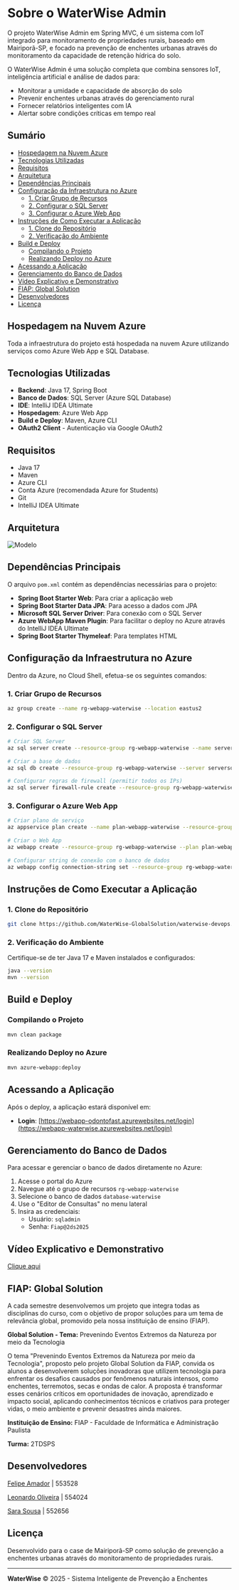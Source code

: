 # Sobre o WaterWise Admin
 
O projeto WaterWise Admin em Spring MVC, é um sistema com IoT integrado para monitoramento de propriedades rurais, baseado em Mairiporã-SP, e focado na prevenção de enchentes urbanas através do monitoramento da capacidade de retenção hídrica do solo.

O WaterWise Admin é uma solução completa que combina sensores IoT, inteligência artificial e análise de dados para:
- Monitorar a umidade e capacidade de absorção do solo
- Prevenir enchentes urbanas através do gerenciamento rural
- Fornecer relatórios inteligentes com IA
- Alertar sobre condições críticas em tempo real

## Sumário
- [Hospedagem na Nuvem Azure](#️hospedagem-na-nuvem-azure)
- [Tecnologias Utilizadas](#tecnologias-utilizadas)
- [Requisitos](#️requisitos)
- [Arquitetura](#arquitetura)
- [Dependências Principais](#dependências-principais)
- [Configuração da Infraestrutura no Azure](#️configuração-da-infraestrutura-no-azure)
  - [1. Criar Grupo de Recursos](#1-criar-grupo-de-recursos)
  - [2. Configurar o SQL Server](#2-configurar-o-sql-server)
  - [3. Configurar o Azure Web App](#3-configurar-o-azure-web-app)
- [Instruções de Como Executar a Aplicação](#instruções-de-como-executar-a-aplicação)
  - [1. Clone do Repositório](#1-clone-do-repositório)
  - [2. Verificação do Ambiente](#2-verificação-do-ambiente)
- [Build e Deploy](#build-e-deploy)
  - [Compilando o Projeto](#compilando-o-projeto)
  - [Realizando Deploy no Azure](#realizando-deploy-no-azure)
- [Acessando a Aplicação](#acessando-a-aplicação)
- [Gerenciamento do Banco de Dados](#gerenciamento-do-banco-de-dados)
- [Vídeo Explicativo e Demonstrativo](#vídeo-explicativo-e-demonstrativo)
- [FIAP: Global Solution](#fiap-global-solution)
- [Desenvolvedores](#desenvolvedores)
- [Licença](#licença)
 
## Hospedagem na Nuvem Azure
 
Toda a infraestrutura do projeto está hospedada na nuvem Azure utilizando serviços como Azure Web App e SQL Database.
 
## Tecnologias Utilizadas

- **Backend**: Java 17, Spring Boot  
- **Banco de Dados**: SQL Server (Azure SQL Database)  
- **IDE**: IntelliJ IDEA Ultimate  
- **Hospedagem**: Azure Web App  
- **Build e Deploy**: Maven, Azure CLI  
- **OAuth2 Client** - Autenticação via Google OAuth2

## Requisitos

- Java 17
- Maven  
- Azure CLI  
- Conta Azure (recomendada Azure for Students)  
- Git  
- IntelliJ IDEA Ultimate  

## Arquitetura

![Modelo](images-readme/arquitetura-azure-waterwise-devops.drawio.png)

 
## Dependências Principais
 
O arquivo `pom.xml` contém as dependências necessárias para o projeto:
 
- **Spring Boot Starter Web**: Para criar a aplicação web
- **Spring Boot Starter Data JPA**: Para acesso a dados com JPA
- **Microsoft SQL Server Driver**: Para conexão com o SQL Server
- **Azure WebApp Maven Plugin**: Para facilitar o deploy no Azure através do IntelliJ IDEA Ultimate
- **Spring Boot Starter Thymeleaf**: Para templates HTML
 
## Configuração da Infraestrutura no Azure
Dentro da Azure, no Cloud Shell, efetua-se os seguintes comandos:
 
### 1. Criar Grupo de Recursos
 
```bash
az group create --name rg-webapp-waterwise --location eastus2
```
 
### 2. Configurar o SQL Server
 
```bash
# Criar SQL Server
az sql server create --resource-group rg-webapp-waterwise --name serversql-waterwise --location eastus2 --admin-user sqladmin --admin-password Fiap@2ds2025
 
# Criar a base de dados
az sql db create --resource-group rg-webapp-waterwise --server serversql-waterwise --name database-waterwise --service-objective S0
 
# Configurar regras de firewall (permitir todos os IPs)
az sql server firewall-rule create --resource-group rg-webapp-waterwise --server serversql-waterwise --name AllowAllIps --start-ip-address 0.0.0.0 --end-ip-address 255.255.255.255
```
 
### 3. Configurar o Azure Web App
 
```bash
# Criar plano de serviço
az appservice plan create --name plan-webapp-waterwise --resource-group rg-webapp-waterwise --sku F1
 
# Criar o Web App
az webapp create --resource-group rg-webapp-waterwise --plan plan-webapp-waterwise --name webapp-waterwise
 
# Configurar string de conexão com o banco de dados
az webapp config connection-string set --resource-group rg-webapp-waterwise --name webapp-waterwise --settings "DefaultConnection=Server=tcp:serversql-waterwise.database.windows.net,1433;Initial Catalog=database-waterwise;Persist Security Info=False;User ID=sqladmin;Password=Fiap@2ds2025;MultipleActiveResultSets=False;Encrypt=True;TrustServerCertificate=False;Connection Timeout=30;" --connection-string-type SQLAzure
```
 
## Instruções de Como Executar a Aplicação  
 
### 1. Clone do Repositório
 
```bash
git clone https://github.com/WaterWise-GlobalSolution/waterwise-devops.git
```
 
### 2. Verificação do Ambiente
 
Certifique-se de ter Java 17 e Maven instalados e configurados:
 
```bash
java --version
mvn --version
```
 
## Build e Deploy
 
### Compilando o Projeto
 
```bash
mvn clean package
```
 
### Realizando Deploy no Azure
 
```bash
mvn azure-webapp:deploy
```
 
## Acessando a Aplicação
 
Após o deploy, a aplicação estará disponível em:
 
- **Login**: [https://webapp-odontofast.azurewebsites.net/login](https://webapp-waterwise.azurewebsites.net/login)
 
## Gerenciamento do Banco de Dados
 
Para acessar e gerenciar o banco de dados diretamente no Azure:
 
1. Acesse o portal do Azure
2. Navegue até o grupo de recursos `rg-webapp-waterwise`
3. Selecione o banco de dados `database-waterwise`
4. Use o "Editor de Consultas" no menu lateral
5. Insira as credenciais:
   - Usuário: `sqladmin`
   - Senha: `Fiap@2ds2025`

## Vídeo Explicativo e Demonstrativo
[Clique aqui](https://www.youtube.com/watch?v=5g78-6TMEm0)
 
## FIAP: Global Solution
A cada semestre desenvolvemos um projeto que integra todas as disciplinas do curso, com o objetivo de propor soluções para um tema de relevância global, promovido pela nossa instituição de ensino (FIAP).

**Global Solution - Tema:** Prevenindo Eventos Extremos
da Natureza por meio da Tecnologia

O tema "Prevenindo Eventos Extremos da Natureza por meio da Tecnologia", proposto pelo projeto Global Solution da FIAP, convida os alunos a desenvolverem soluções inovadoras que utilizem tecnologia para enfrentar os desafios causados por fenômenos naturais intensos, como enchentes, terremotos, secas e ondas de calor. A proposta é transformar esses cenários críticos em oportunidades de inovação, aprendizado e impacto social, aplicando conhecimentos técnicos e criativos para proteger vidas, o meio ambiente e prevenir desastres ainda maiores.

**Instituição de Ensino:** FIAP - Faculdade de Informática e Administração Paulista

**Turma:** 2TDSPS

## Desenvolvedores

[Felipe Amador](https://github.com/felipetosma) | 553528

[Leonardo Oliveira](https://github.com/leodascripto) | 554024

[Sara Sousa](https://github.com/sousa-sara) | 552656

## Licença

Desenvolvido para o case de Mairiporã-SP como solução de prevenção a enchentes urbanas através do monitoramento de propriedades rurais.

---

**WaterWise** © 2025 - Sistema Inteligente de Prevenção a Enchentes

